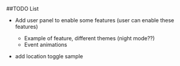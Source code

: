 ##TODO List
- Add user panel to enable some features (user can enable these features)
	- Example of feature, different themes (night mode??)
	- Event animations 

- add location toggle sample 